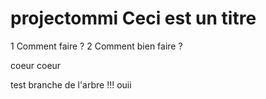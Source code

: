 # projectommi Ceci est un titre
1 Comment faire ?
2 Comment bien faire ?

coeur coeur

test branche de l'arbre !!! ouii